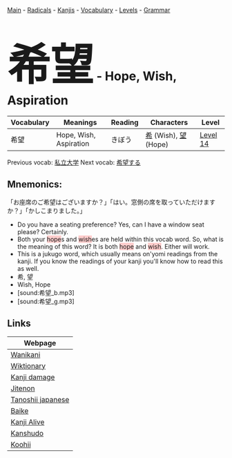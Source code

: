 <style> bigfont {font-size: 100px}</style>
[Main](../README.md) -
[Radicals](../radicals.md) -
[Kanjis](../kanjis.md) -
[Vocabulary](../vocabulary.md) -
[Levels](../levels.md) -
[Grammar](../grammar.md)
# <bigfont> 希望</bigfont> - Hope, Wish, Aspiration 

| Vocabulary | Meanings | Reading | Characters | Level |
| --- | --- | --- | --- | --- |
| 希望 | Hope, Wish, Aspiration | きぼう |  [希](../kanjis/希.md) (Wish), [望](../kanjis/望.md) (Hope) | [Level 14](../levels/wk_level14.md) |

Previous vocab: [私立大学](私立大学.md) Next vocab: [希望する](希望する.md) 

## Mnemonics:
「お座席のご希望はございますか？」「はい。窓側の席を取っていただけますか？」「かしこまりました。」
* Do you have a seating preference? Yes, can I have a window seat please? Certainly.
* Both your <span style="background-color:#ffcccb"> hope</span>s and <span style="background-color:#ffcccb"> wish</span>es are held within this vocab word. So, what is the meaning of this word? It is both <span style="background-color:#ffcccb"> hope</span> and <span style="background-color:#ffcccb"> wish</span>. Either will work.
* This is a jukugo word, which usually means on'yomi readings from the kanji. If you know the readings of your kanji you'll know how to read this as well.
* 希, 望
* Wish, Hope
* [sound:希望_b.mp3]
* [sound:希望_g.mp3]


## Links 

| Webpage |
| --- |
| [Wanikani          ](https://www.wanikani.com/kanji/希望) |
| [Wiktionary        ](https://en.wiktionary.org/wiki/希望) |
| [Kanji damage      ](http://www.kanjidamage.com/kanji/search?utf8=✓&q=希望) |
| [Jitenon           ](https://jitenon.com/kanji/希望) |
| [Tanoshii japanese ](https://www.tanoshiijapanese.com/dictionary/kanji.cfm?k=希望) |
| [Baike             ](https://baike.baidu.com/item/希望) |
| [Kanji Alive       ](https://app.kanjialive.com/希望) |
| [Kanshudo          ](https://www.kanshudo.com/searchmn?q=希望) |
| [Koohii            ](https://kanji.koohii.com/study/kanji/希望) |
